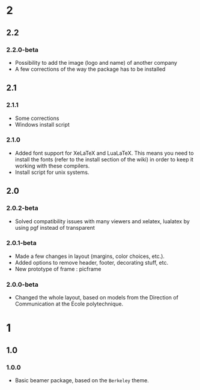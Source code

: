 # 2

## 2.2

### 2.2.0-beta

* Possibility to add the image (logo and name) of another company
* A few corrections of the way the package has to be installed

## 2.1

### 2.1.1

* Some corrections
* Windows install script

### 2.1.0

* Added font support for XeLaTeX and LuaLaTeX. This means you need to install
the fonts (refer to the install section of the wiki) in order to keep it working
with these compilers.
* Install script for unix systems.

## 2.0

### 2.0.2-beta

* Solved compatibility issues with many viewers and xelatex, lualatex by using
pgf instead of transparent

### 2.0.1-beta

* Made a few changes in layout (margins, color choices, etc.).
* Added options to remove header, footer, decorating stuff, etc.
* New prototype of frame : picframe

### 2.0.0-beta

* Changed the whole layout, based on models from the Direction of Communication at
the École polytechnique.

# 1

## 1.0

### 1.0.0

* Basic beamer package, based on the `Berkeley` theme.
